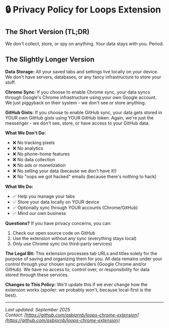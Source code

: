 # 🔒 Privacy Policy for Loops Extension

## The Short Version (TL;DR)

We don't collect, store, or spy on anything. Your data stays with you. Period.

## The Slightly Longer Version

**Data Storage:** All your saved tabs and settings live locally on your device. We don't have servers, databases, or any fancy infrastructure to store your stuff.

**Chrome Sync:** If you choose to enable Chrome sync, your data syncs through Google's Chrome infrastructure using your own Google account. We just piggyback on their system - we don't see or store anything.

**GitHub Gists:** If you choose to enable GitHub sync, your data gets stored in YOUR own GitHub gists using YOUR GitHub token. Again, we're just the messenger - we don't see, store, or have access to your GitHub data.

**What We Don't Do:**

- ❌ No tracking pixels
- ❌ No analytics
- ❌ No phone-home features
- ❌ No data collection
- ❌ No ads or monetization
- ❌ No selling your data (because we don't have it!)
- ❌ No "oops we got hacked" emails (because there's nothing to hack)

**What We Do:**

- ✅ Help you manage your tabs
- ✅ Store your data locally on YOUR device
- ✅ Optionally sync through YOUR accounts (Chrome/GitHub)
- ✅ Mind our own business

**Questions?**
If you have privacy concerns, you can:

1. Check our open source code on GitHub
2. Use the extension without any sync (everything stays local)
3. Only use Chrome sync (no third-party services)

**The Legal Bit:**
This extension processes tab URLs and titles solely for the purpose of saving and organizing them for you. All data remains under your control through your chosen sync providers (Google Chrome and/or GitHub). We have no access to, control over, or responsibility for data stored through these services.

**Changes to This Policy:**
We'll update this if we ever change how the extension works (spoiler: we probably won't, because local-first is the best).

---

_Last updated: September 2025_  
_Contact: [https://github.com/asbjornb/loops-chrome-extension](https://github.com/asbjornb/loops-chrome-extension)_
